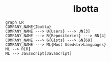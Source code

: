 <h1 align="center">Ibotta</h1>

```mermaid
graph LR
COMPANY_NAME{Ibotta}
COMPANY_NAME ---> U{Users} ---> UN[3]
COMPANY_NAME ---> R{Repositories} ---> RN[4]
COMPANY_NAME ---> G{Gists} ---> GN[69]
COMPANY_NAME ---> ML{Most Used<br>Languages}
ML --> R[R]
ML --> JavaScript[JavaScript]
```
